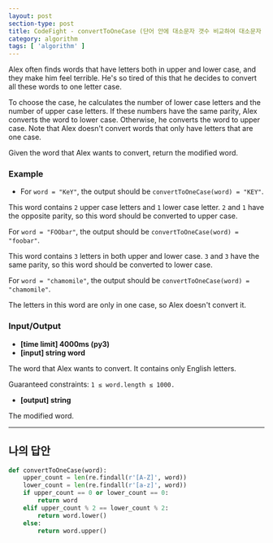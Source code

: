 ```yaml
---
layout: post
section-type: post
title: CodeFight - convertToOneCase (단어 안에 대소문자 갯수 비교하여 대소문자 변경하기)
category: algorithm
tags: [ 'algorithm' ]
---
```


Alex often finds words that have letters both in upper and lower case, and they make him feel terrible. He's so tired of this that he decides to convert all these words to one letter case.

To choose the case, he calculates the number of lower case letters and the number of upper case letters. If these numbers have the same parity, Alex converts the word to lower case. Otherwise, he converts the word to upper case. Note that Alex doesn't convert words that only have letters that are one case.

Given the word that Alex wants to convert, return the modified word.

### Example

- For `word = "KeY"`, the output should be
`convertToOneCase(word) = "KEY"`.

This word contains `2` upper case letters and `1` lower case letter. `2` and `1` have the opposite parity, so this word should be converted to upper case.

For `word = "FOObar"`, the output should be
`convertToOneCase(word) = "foobar"`.

This word contains `3` letters in both upper and lower case. `3` and `3` have the same parity, so this word should be converted to lower case.

For `word = "chamomile"`, the output should be
`convertToOneCase(word) = "chamomile"`.

The letters in this word are only in one case, so Alex doesn't convert it.

### Input/Output

- **[time limit] 4000ms (py3)**
- **[input] string word**

The word that Alex wants to convert. It contains only English letters.

Guaranteed constraints:
`1 ≤ word.length ≤ 1000.`

- **[output] string**

The modified word.

---
## 나의 답안

```python
def convertToOneCase(word):
    upper_count = len(re.findall(r'[A-Z]', word))
    lower_count = len(re.findall(r'[a-z]', word))
    if upper_count == 0 or lower_count == 0:
        return word
    elif upper_count % 2 == lower_count % 2:
        return word.lower()
    else:
        return word.upper()
```
